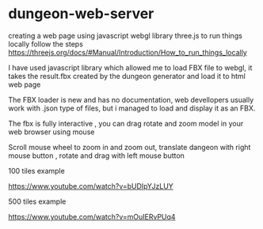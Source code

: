 # dungeon-web-server
creating a web page using javascript webgl library three.js
to run things locally follow the steps
https://threejs.org/docs/#Manual/Introduction/How_to_run_things_locally

I have used javascript library which allowed me to load FBX file to webgl, it takes the result.fbx created by the dungeon generator and load it to html web page

The FBX loader is new and has no documentation, web devellopers usually work with .json type of files, but i managed to load and display it as an FBX.

The fbx is fully interactive , you can drag rotate and zoom model in your web browser using mouse 

Scroll mouse wheel to zoom in and zoom out, translate dangeon with right mouse button , rotate and drag with left mouse button 

100 tiles example 

https://www.youtube.com/watch?v=bUDIpYJzLUY

500 tiles example

https://www.youtube.com/watch?v=mOuIERvPUq4
